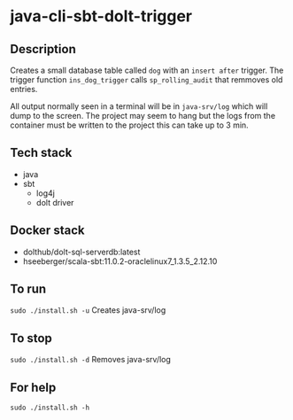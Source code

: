 # java-cli-sbt-dolt-trigger

## Description
Creates a small database table
called `dog` with an `insert after` trigger.
The trigger function `ins_dog_trigger` calls `sp_rolling_audit`
that remmoves old entries. 


All output normally
seen in a terminal will be in `java-srv/log` which will dump to the screen. The project may seem to hang but the logs from the container must be written to the project this can take up to 3 min.

## Tech stack
- java
- sbt
  - log4j
  - dolt driver

## Docker stack
- dolthub/dolt-sql-serverdb:latest
- hseeberger/scala-sbt:11.0.2-oraclelinux7_1.3.5_2.12.10

## To run
`sudo ./install.sh -u`
Creates java-srv/log

## To stop
`sudo ./install.sh -d`
Removes java-srv/log

## For help
`sudo ./install.sh -h`
